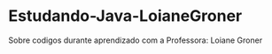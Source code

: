 #  Estudando-Java-LoianeGroner 
 Sobre codigos durante aprendizado com a Professora: Loiane Groner 

